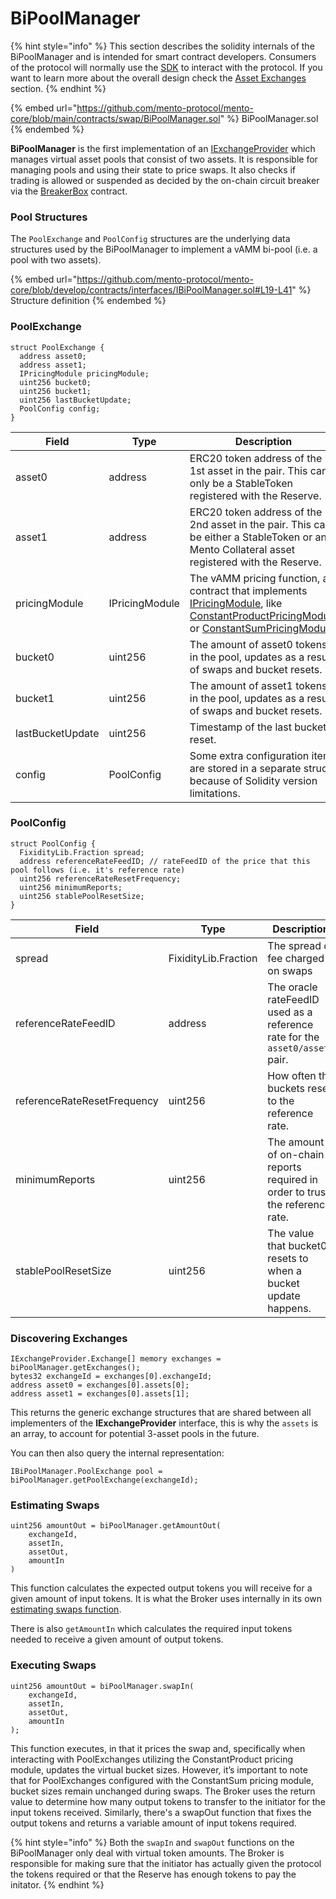 # BiPoolManager

{% hint style="info" %}
This section describes the solidity internals of the BiPoolManager and is intended for smart contract developers. Consumers of the protocol will normally use the [SDK](../mento-sdk/) to interact with the protocol. If you want to learn more about the overall design check the [Asset Exchanges ](../../protocol-concepts/asset-exchanges/)section.
{% endhint %}

{% embed url="https://github.com/mento-protocol/mento-core/blob/main/contracts/swap/BiPoolManager.sol" %}
BiPoolManager.sol
{% endembed %}

**BiPoolManager** is the first implementation of an [IExchangeProvider](https://github.com/mento-protocol/mento-core/blob/main/contracts/interfaces/IExchangeProvider.sol) which manages virtual asset pools that consist of two assets. It is responsible for managing pools and using their state to price swaps. It also checks if trading is allowed or suspended as decided by the on-chain circuit breaker via the [BreakerBox](breakerbox.md) contract.

### Pool Structures

The `PoolExchange` and `PoolConfig` structures are the underlying data structures used by the BiPoolManager to implement a vAMM bi-pool (i.e. a pool with two assets).&#x20;

{% embed url="https://github.com/mento-protocol/mento-core/blob/develop/contracts/interfaces/IBiPoolManager.sol#L19-L41" %}
Structure definition
{% endembed %}

### PoolExchange

```solidity
struct PoolExchange {
  address asset0;
  address asset1;
  IPricingModule pricingModule;
  uint256 bucket0;
  uint256 bucket1;
  uint256 lastBucketUpdate;
  PoolConfig config;
}
```

<table><thead><tr><th width="193.33333333333331">Field</th><th width="150">Type</th><th>Description</th></tr></thead><tbody><tr><td>asset0</td><td>address</td><td>ERC20 token address of the 1st asset in the pair. This can only be a StableToken registered with the Reserve.</td></tr><tr><td>asset1</td><td>address</td><td>ERC20 token address of the 2nd asset in the pair. This can be either a StableToken or any Mento Collateral asset registered with the Reserve.</td></tr><tr><td>pricingModule</td><td>IPricingModule</td><td>The vAMM pricing function, a contract that implements <a href="pricing-modules.md">IPricingModule</a>, like <a href="pricing-modules.md#constantproductpricingmodule">ConstantProductPricingModule</a> or <a href="pricing-modules.md#constantsumpricingmodule">ConstantSumPricingModule</a></td></tr><tr><td>bucket0</td><td>uint256</td><td>The amount of asset0 tokens in the pool, updates as a result of swaps and bucket resets.</td></tr><tr><td>bucket1</td><td>uint256</td><td>The amount of asset1 tokens in the pool, updates as a result of swaps and bucket resets.</td></tr><tr><td>lastBucketUpdate</td><td>uint256</td><td>Timestamp of the last bucket reset.</td></tr><tr><td>config</td><td>PoolConfig</td><td>Some extra configuration items are stored in a separate struct because of Solidity version limitations.</td></tr></tbody></table>

### PoolConfig

```solidity
struct PoolConfig {
  FixidityLib.Fraction spread;
  address referenceRateFeedID; // rateFeedID of the price that this pool follows (i.e. it's reference rate)
  uint256 referenceRateResetFrequency;
  uint256 minimumReports;
  uint256 stablePoolResetSize;
}
```

<table><thead><tr><th width="281.3333333333333">Field</th><th width="183">Type</th><th>Description</th></tr></thead><tbody><tr><td>spread</td><td>FixidityLib.Fraction</td><td>The spread or fee charged on swaps</td></tr><tr><td>referenceRateFeedID</td><td>address</td><td>The oracle rateFeedID used as a reference rate for the <code>asset0/asset1</code> pair.</td></tr><tr><td>referenceRateResetFrequency</td><td>uint256</td><td>How often the buckets reset to the reference rate.</td></tr><tr><td>minimumReports</td><td>uint256</td><td>The amount of on-chain reports required in order to trust the reference rate.</td></tr><tr><td>stablePoolResetSize</td><td>uint256</td><td>The value that bucket0 resets to when a bucket update happens.</td></tr></tbody></table>

### Discovering Exchanges

```solidity
IExchangeProvider.Exchange[] memory exchanges = biPoolManager.getExchanges();
bytes32 exchangeId = exchanges[0].exchangeId;
address asset0 = exchanges[0].assets[0];
address asset1 = exchanges[0].assets[1];
```

This returns the generic exchange structures that are shared between all implementers of the **IExchangeProvider** interface, this is why the `assets` is an array, to account for potential 3-asset pools in the future.

You can then also query the internal representation:

```solidity
IBiPoolManager.PoolExchange pool = biPoolManager.getPoolExchange(exchangeId);
```

### Estimating Swaps

```solidity
uint256 amountOut = biPoolManager.getAmountOut(
    exchangeId,
    assetIn,
    assetOut,
    amountIn
)
```

This function calculates the expected output tokens you will receive for a given amount of input tokens. It is what the Broker uses internally in its own [estimating swaps function](broker.md#estimating-swaps).

There is also `getAmountIn` which calculates the required input tokens needed to receive a given amount of output tokens.

### Executing Swaps

```solidity
uint256 amountOut = biPoolManager.swapIn(
    exchangeId,
    assetIn,
    assetOut,
    amountIn
);    
```

This function executes, in that it prices the swap and, specifically when interacting with PoolExchanges utilizing the ConstantProduct pricing module, updates the virtual bucket sizes. However, it’s important to note that for PoolExchanges configured with the ConstantSum pricing module, bucket sizes remain unchanged during swaps. The Broker uses the return value to determine how many output tokens to transfer to the initiator for the input tokens received. Similarly, there's a swapOut function that fixes the output tokens and returns a variable amount of input tokens required.

{% hint style="info" %}
Both the `swapIn` and `swapOut` functions on the BiPoolManager only deal with virtual token amounts. The Broker is responsible for making sure that the initiator has actually given the protocol the tokens required or that the Reserve has enough tokens to pay the initator.
{% endhint %}
